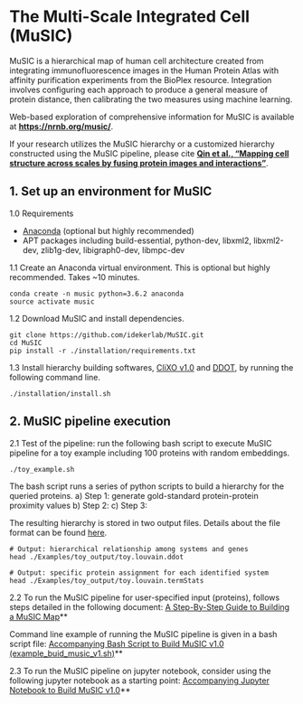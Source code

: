 # The Multi-Scale Integrated Cell (MuSIC)

MuSIC is a hierarchical map of human cell architecture created from integrating immunofluorescence images in the Human Protein Atlas with affinity purification experiments from the BioPlex resource. Integration involves configuring each approach to produce a general measure of protein distance, then calibrating the two measures using machine learning.

Web-based exploration of comprehensive information for MuSIC is available at **https://nrnb.org/music/**.

If your research utilizes the MuSIC hierarchy or a customized hierarchy constructed using the MuSIC pipeline, please cite **[Qin et al., “Mapping cell structure across scales by fusing protein images and interactions”](https://www.biorxiv.org/cgi/content/short/2020.06.21.163709v1)**.


## 1. Set up an environment for MuSIC

1.0 Requirements
- [Anaconda](https://www.anaconda.com/products/individual#Downloads) (optional but highly recommended)
- APT packages including build-essential, python-dev, libxml2, libxml2-dev, zlib1g-dev, libigraph0-dev, libmpc-dev


1.1 Create an Anaconda virtual environment. This is optional but highly recommended. Takes ~10 minutes.
```
conda create -n music python=3.6.2 anaconda
source activate music
```

1.2 Download MuSIC and install dependencies.

```
git clone https://github.com/idekerlab/MuSIC.git
cd MuSIC
pip install -r ./installation/requirements.txt
```

1.3 Install hierarchy building softwares, [CliXO v1.0](https://github.com/fanzheng10/CliXO-1.0) and [DDOT](https://github.com/michaelkyu/ddot), by running the following command line.

```
./installation/install.sh
```


## 2. MuSIC pipeline execution

2.1 Test of the pipeline: run the following bash script to execute MuSIC pipeline for a toy example including 100 proteins with random embeddings.
```
./toy_example.sh
```
The bash script runs a series of python scripts to build a hierarchy for the queried proteins.
    a) Step 1: generate gold-standard protein-protein proximity values 
    b) Step 2:
    c) Step 3:

The resulting hierarchy is stored in two output files. Details about the file format can be found [here](https://github.com/idekerlab/MuSIC/wiki/A-Step-By-Step-Guide-to-Building-a-MuSIC-Map#output-file-outprefixlouvainddot).
```
# Output: hierarchical relationship among systems and genes
head ./Examples/toy_output/toy.louvain.ddot

# Output: specific protein assignment for each identified system
head ./Examples/toy_output/toy.louvain.termStats
```

2.2 To run the MuSIC pipeline for user-specified input (proteins), follows steps detailed in the following document:
[A Step-By-Step Guide to Building a MuSIC Map](https://github.com/idekerlab/MuSIC/wiki/A-Step-By-Step-Guide-to-Building-a-MuSIC-Map)**

Command line example of running the MuSIC pipeline is given in a bash script file:
[Accompanying Bash Script to Build MuSIC v1.0 (example_buid_music_v1.sh)](https://github.com/idekerlab/MuSIC/blob/master/example_buid_music_v1.sh)**


2.3 To run the MuSIC pipeline on jupyter notebook, consider using the following jupyter notebook as a starting point:
[Accompanying Jupyter Notebook to Build MuSIC v1.0](https://github.com/idekerlab/MuSIC/blob/master/Step-by-step%20guide%20to%20build%20MuSIC%20v1.ipynb?)**



